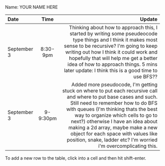 Name: YOUR NAME HERE

| Date        |   Time   |                                                                                                                                                                                                                                                                                                                                                                                                                        Update |
|:------------|:--------:|------------------------------------------------------------------------------------------------------------------------------------------------------------------------------------------------------------------------------------------------------------------------------------------------------------------------------------------------------------------------------------------------------------------------------:|
| September 3 | 8:30-9pm |                                                                                    Thinking about how to approach this, I started by writing some pseudeocode type things and I think it makes most sense to be recursive? I'm going to keep writing out how I think it could work and hopefully that will help me get a better idea of how to approach things. 5 mins later update: I think this is a good time to use BFS?? |
| September 3 | 9-9:30pm |  Added  more pseudocode,  I'm getting stuck on where to put each recursive call and where to put base cases and such. Still need to remember how to do BFS with queues (I'm thinking thats the best way to organize which cells to go to next?) otherwise I have an idea about making a 2d array, maybe make a new object for each space with values like position, snake, ladder etc? I'm worried i'm overcomplicating this. |


To add a new row to the table, click into a cell and then hit shift-enter.
